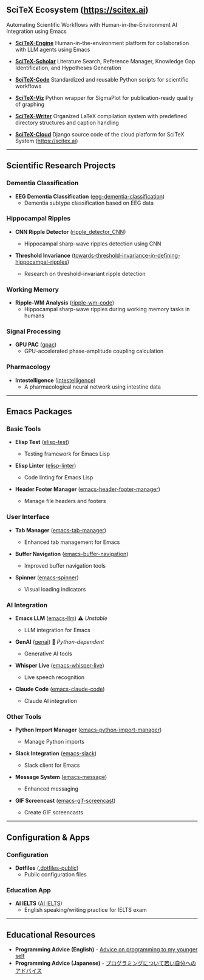 ## SciTeX Ecosystem (https://scitex.ai)
Automating Scientific Workflows with Human-in-the-Environment AI Integration using Emacs

- [**SciTeX-Engine**](https://github.com/ywatanabe1989/emacs-claude-code) Human-in-the-environment platform for collaboration with LLM agents using Emacs

- [**SciTeX-Scholar**](https://github.com/ywatanabe1989/SciTeX-Code/tree/main/src/scitex/scholar) Literature Search, Reference Manager, Knowledge Gap Identification, and Hypotheses Generation

- [**SciTeX-Code**](https://github.com/ywatanabe1989/SciTeX-Code) Standardized and reusable Python scripts for scientific workflows

- [**SciTeX-Viz**](https://github.com/ywatanabe1989/SciTeX-Viz) Python wrapper for SigmaPlot for publication-ready quality of graphing

- [**SciTeX-Writer**](https://github.com/ywatanabe1989/SciTeX-Writer) Organized LaTeX compilation system with predefined directory structures and caption handling

- [**SciTeX-Cloud**](https://github.com/ywatanabe1989/SciTeX-Cloud) Django source code of the cloud platform for SciTeX System (https://scitex.ai)

---

## Scientific Research Projects

### Dementia Classification
- **EEG Dementia Classification** ([eeg-dementia-classification](https://github.com/yanagisawa-lab/eeg-dementia-classification))
  - Dementia subtype classification based on EEG data

### Hippocampal Ripples
- **CNN Ripple Detector** ([ripple_detector_CNN](https://github.com/ywatanabe1989/ripple_detector_CNN))
  - Hippocampal sharp-wave ripples detection using CNN

- **Threshold Invariance** ([towards-threshold-invariance-in-defining-hippocampal-ripples](https://github.com/ywatanabe1989/towards-threshold-invariance-in-defining-hippocampal-ripples))
  - Research on threshold-invariant ripple detection

### Working Memory
- **Ripple-WM Analysis** ([ripple-wm-code](https://github.com/ywatanabe1989/ripple-wm-code))
  - Hippocampal sharp-wave ripples during working memory tasks in humans

### Signal Processing
- **GPU PAC** ([gpac](https://github.com/ywatanabe1989/gpac))
  - GPU-accelerated phase-amplitude coupling calculation

### Pharmacology
- **Intestelligence** ([Intestelligence](https://github.com/ywatanabe1989/intestelligence))
  - A pharmacological neural network using intestine data

---

## Emacs Packages

### Basic Tools
- **Elisp Test** ([elisp-test](https://github.com/ywatanabe1989/elisp-test))
  - Testing framework for Emacs Lisp

- **Elisp Linter** ([elisp-linter](https://github.com/ywatanabe1989/elisp-linter))
  - Code linting for Emacs Lisp

- **Header Footer Manager** ([emacs-header-footer-manager](https://github.com/ywatanabe1989/emacs-header-footer-manager))
  - Manage file headers and footers

### User Interface
- **Tab Manager** ([emacs-tab-manager](https://github.com/ywatanabe1989/emacs-tab-manager))
  - Enhanced tab management for Emacs

- **Buffer Navigation** ([emacs-buffer-navigation](https://github.com/ywatanabe1989/emacs-buffer-navigation))
  - Improved buffer navigation tools

- **Spinner** ([emacs-spinner](https://github.com/ywatanabe1989/emacs-spinner))
  - Visual loading indicators

### AI Integration
- **Emacs LLM** ([emacs-llm](https://github.com/ywatanabe1989/emacs-llm)) ⚠️ *Unstable*
  - LLM integration for Emacs

- **GenAI** ([genai](https://github.com/ywatanabe1989/genai)) 🐍 *Python-dependent*
  - Generative AI tools

- **Whisper Live** ([emacs-whisper-live](https://github.com/ywatanabe1989/emacs-whisper-live))
  - Live speech recognition

- **Claude Code** ([emacs-claude-code](https://github.com/ywatanabe1989/emacs-claude-code))
  - Claude AI integration

### Other Tools
- **Python Import Manager** ([emacs-python-import-manager](https://github.com/ywatanabe1989/emacs-python-import-manager))
  - Manage Python imports

- **Slack Integration** ([emacs-slack](https://github.com/ywatanabe1989/emacs-slack))
  - Slack client for Emacs

- **Message System** ([emacs-message](https://github.com/ywatanabe1989/emacs-message))
  - Enhanced messaging

- **GIF Screencast** ([emacs-gif-screencast](https://github.com/ywatanabe1989/emacs-gif-screencast))
  - Create GIF screencasts

---

## Configuration & Apps

### Configuration
- **Dotfiles** ([.dotfiles-public](https://github.com/ywatanabe1989/.dotfiles-public))
  - Public configuration files

### Education App
- **AI IELTS** ([AI IELTS](https://ai-ielts.app/))
  - English speaking/writing practice for IELTS exam

---

## Educational Resources

- **Programming Advice (English)** - [Advice on programming to my younger self](./docs/advice-for-my-younger-myself-en.md)
- **Programming Advice (Japanese)** - [プログラミングについて若い自分へのアドバイス](./docs/advice-for-my-younger-myself-ja.md)
